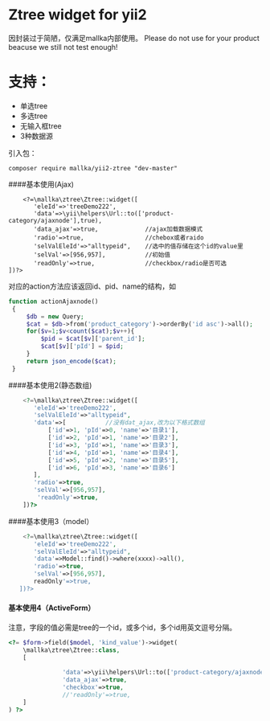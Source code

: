 Ztree widget for  yii2
=============
因封装过于简陋，仅满足mallka内部使用。
Please do not use for your product beacuse we still not test enough!


支持：
=============
- 单选tree
- 多选tree
- 无输入框tree
- 3种数据源



引入包：
```
composer require mallka/yii2-ztree "dev-master"

```

####基本使用(Ajax)
```
    <?=\mallka\ztree\Ztree::widget([
       'eleId'=>'treeDemo222',
       'data'=>\yii\helpers\Url::to(['product-category/ajaxnode'],true),
       'data_ajax'=>true,             //ajax加载数据模式 
       'radio'=>true,                 //chebox或者raido
       'selValEleId'=>"alltypeid",    //选中的值存储在这个id的value里
       'selVal'=>[956,957],           //初始值
       'readOnly'=>true,              //checkbox/radio是否可选
])?>
```

对应的action方法应该返回id、pid、name的结构，如
```php
function actionAjaxnode()
 {
     $db = new Query;
     $cat = $db->from('product_category')->orderBy('id asc')->all();
     for($v=1;$v<count($cat);$v++){
         $pid = $cat[$v]['parent_id'];
         $cat[$v]['pId'] = $pid;
     }
     return json_encode($cat);
 }
```





####基本使用2(静态数组)
```php
	<?=\mallka\ztree\Ztree::widget([
       'eleId'=>'treeDemo222',
       'selValEleId'=>"alltypeid",
       'data'=>[           //没有dat_ajax,改为以下格式数组
           ['id'=>1, 'pId'=>0, 'name'=>'目录1'],
           ['id'=>2, 'pId'=>1, 'name'=>'目录2'],
           ['id'=>3, 'pId'=>1, 'name'=>'目录3'],
           ['id'=>4, 'pId'=>1, 'name'=>'目录4'],
           ['id'=>5, 'pId'=>2, 'name'=>'目录5'],
           ['id'=>6, 'pId'=>3, 'name'=>'目录6']
       ],
       'radio'=>true,
       'selVal'=>[956,957],
        'readOnly'=>true,
	])?>
```

####基本使用3（model）
```php
	<?=\mallka\ztree\Ztree::widget([
       'eleId'=>'treeDemo222',
       'selValEleId'=>"alltypeid",
       'data'=>Model::find()->where(xxxx)->all(),
       'radio'=>true,
       'selVal'=>[956,957],
       readOnly'=>true,
   ])?>
```


#### 基本使用4（ActiveForm） 
注意，字段的值必需是tree的一个id，或多个id，多个id用英文逗号分隔。
```php
<?= $form->field($model, 'kind_value')->widget(
    \mallka\ztree\Ztree::class,
    [
    
               'data'=>\yii\helpers\Url::to(['product-category/ajaxnode'],true),
               'data_ajax'=>true,
               'checkbox'=>true,
               //'readOnly'=>true,
    ]
) ?>



```
